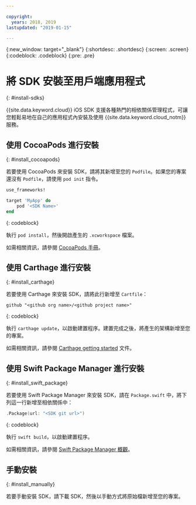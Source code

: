```yaml
---

copyright:
  years: 2018, 2019
lastupdated: "2019-01-15"

---
```


{:new_window: target="_blank"}
{:shortdesc: .shortdesc}
{:screen: .screen}
{:codeblock: .codeblock}
{:pre: .pre}

# 將 SDK 安裝至用戶端應用程式
{: #install-sdks}

{{site.data.keyword.cloud}} iOS SDK 支援各種熱門的相依關係管理程式，可讓您輕鬆易地在自己的應用程式內安裝及使用 {{site.data.keyword.cloud_notm}} 服務。

## 使用 CocoaPods 進行安裝
{: #install_cocoapods}

若要使用 CocoaPods 來安裝 SDK，請將其新增至您的 `Podfile`。如果您的專案還沒有 `Podfile`，請使用 `pod init` 指令。
```ruby
use_frameworks!

target 'MyApp' do
    pod '<SDK Name>'
end
```
{: codeblock}

執行 `pod install`，然後開啟產生的 `.xcworkspace` 檔案。

如需相關資訊，請參閱 [CocoaPods 手冊](https://guides.cocoapods.org/using/index.html)。

## 使用 Carthage 進行安裝
{: #install_carthage}

若要使用 Carthage 來安裝 SDK，請將此行新增至 `Cartfile`：
```
github "<github org name>/<github project name>"
```
{: codeblock}

執行 `carthage update`，以啟動建置程序。建置完成之後，將產生的架構新增至您的專案。 

如需相關資訊，請參閱 [Carthage getting started](https://github.com/Carthage/Carthage#getting-started) 文件。

## 使用 Swift Package Manager 進行安裝
{: #install_swift_package}

若要使用 Swift Package Manager 來安裝 SDK，請在 `Package.swift` 中，將下列這一行新增至相依關係中：
```swift
.Package(url: "<SDK git url>")
```
{: codeblock}

執行 `swift build`，以啟動建置程序。

如需相關資訊，請參閱 [Swift Package Manager 概觀](https://swift.org/package-manager/)。

## 手動安裝
{: #install_manually}

若要手動安裝 SDK，請下載 SDK，然後以手動方式將原始檔新增至您的專案。
